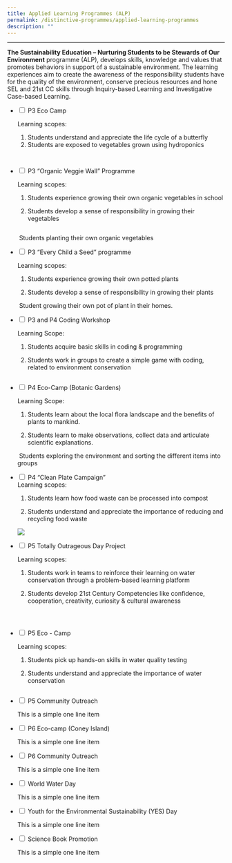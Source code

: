 ```yaml
---
title: Applied Learning Programmes (ALP)
permalink: /distinctive-programmes/applied-learning-programmes
description: ""
---
```



---
**The Sustainability Education – Nurturing Students to be Stewards of Our Environment** programme (ALP), develops skills, knowledge and values that promotes behaviors in support of a sustainable environment. The learning experiences aim to create the awareness of the responsibility students have for the quality of the environment, conserve precious resources and hone SEL and 21st CC skills through Inquiry-based Learning and Investigative Case-based Learning.

<ul class="jekyllcodex_accordion">
  <li>
    <input type="checkbox" id="accordion1">
    <label for="accordion1">P3 Eco Camp</label>
    <div>
      <p>Learning scopes:</p>
<ol>
<li>Students understand and appreciate the life cycle of a butterfly</li>
<li>Students are exposed to vegetables grown using hydroponics</li>
</ol>
<p><img src="/images/eco_camp1.jpg" alt=""></p>
<p><img src="/images/eco_camp2.png" alt=""></p>
    </div>
	</li>
	<li>
    <input type="checkbox" id="accordion2">
    <label for="accordion2">P3 “Organic Veggie Wall” Programme</label>
    <div>
      <p>Learning scopes:</p>
<ol>
<li><p>Students experience growing their own organic vegetables in school</p>
</li>
<li><p>Students develop a sense of responsibility in growing their vegetables</p>
</li>
</ol>
<p><img src="/images/organic_veggie1.png" alt=""></p>
<p><img src="/images/organic_veggie2.png" alt="">
Students planting their own organic vegetables</p>
    </div>
	</li>
	<li>
    <input type="checkbox" id="accordion3">
    <label for="accordion3">P3 “Every Child a Seed” programme</label>
    <div>
      <p>Learning scopes:</p>
<ol>
<li><p>Students experience growing their own potted plants</p>
</li>
<li><p>Students develop a sense of responsibility in growing their plants</p>
</li>
</ol>
<p><img src="/images/every%20child%20a%20seed.png" alt="">
Student growing their own pot of plant in their homes.</p>
    </div>
	</li>
	<li>
    <input type="checkbox" id="accordion4">
    <label for="accordion4">P3 and P4 Coding Workshop</label>
    <div>
      <p>Learning Scope:</p>
<ol>
<li><p>Students acquire basic skills in coding &amp; programming</p>
</li>
<li><p>Students work in groups to create a simple game with coding, related to environment conservation</p>
</li>
</ol>
<p><img src="/images/coding%20workshop.png" alt=""></p>
    </div>
	</li>
	<li>
    <input type="checkbox" id="accordion5">
    <label for="accordion5">P4 Eco-Camp (Botanic Gardens)</label>
    <div>
      <p>Learning Scope:</p>
<ol>
<li><p>Students learn about the local flora landscape and the benefits of plants to mankind.</p>
</li>
<li><p>Students learn to make observations, collect data and articulate scientific explanations.</p>
</li>
</ol>
<p><img src="/images/p4%20eco%20camp.png" alt="">
Students exploring the environment and sorting the different items into groups</p>
    </div>
	</li>
	<li>
    <input type="checkbox" id="accordion6">
    <label for="accordion6">P4 “Clean Plate Campaign”</label>
    <div>
      Learning scopes:

1) Students learn how food waste can be processed into compost

2) Students understand and appreciate the importance of reducing and recycling food waste

![](/images/clean%20plate%20campaign.png)
    </div>
	</li>
	<li>
    <input type="checkbox" id="accordion7">
    <label for="accordion7">P5 Totally Outrageous Day Project</label>
    <div>
      <p>Learning scopes:</p>
<ol>
<li><p>Students work in teams to reinforce their learning on water conservation through a problem-based learning platform</p>
</li>
<li><p>Students develop 21st Century Competencies like confidence, cooperation, creativity, curiosity &amp; cultural awareness</p>
</li>
</ol>
<p><img src="/images/totally%20outrageous1.png" alt=""></p>
<p><img src="/images/totally%20outrageous2.png" alt=""></p>
<p><img src="/images/totally%20outrageous3.png" alt=""></p>
    </div>
	</li>
	<li>
    <input type="checkbox" id="accordion8">
    <label for="accordion8">P5 Eco - Camp</label>
    <div>
      <p>Learning scopes:</p>
<ol>
<li><p>Students pick up hands-on skills in water quality testing</p>
</li>
<li><p>Students understand and appreciate the importance of water conservation</p>
</li>
</ol>
<p><img src="/images/p5%20eco%20camp.png" alt=""></p>
    </div>
	</li>
	<li>
    <input type="checkbox" id="accordion9">
    <label for="accordion9">P5 Community Outreach</label>
    <div>
      <p>This is a simple one line item</p>
    </div>
	</li>
	<li>
    <input type="checkbox" id="accordion10">
    <label for="accordion10">P6 Eco-camp (Coney Island)</label>
    <div>
      <p>This is a simple one line item</p>
    </div>
	</li>
	<li>
    <input type="checkbox" id="accordion11">
    <label for="accordion11">P6 Community Outreach</label>
    <div>
      <p>This is a simple one line item</p>
    </div>
	</li>
	<li>
    <input type="checkbox" id="accordion12">
    <label for="accordion12">World Water Day</label>
    <div>
      <p>This is a simple one line item</p>
    </div>
	</li>
	<li>
    <input type="checkbox" id="accordion13">
    <label for="accordion13">Youth for the Environmental Sustainability (YES) Day</label>
    <div>
      <p>This is a simple one line item</p>
    </div>
	</li>
	<li>
    <input type="checkbox" id="accordion14">
    <label for="accordion14">Science Book Promotion</label>
    <div>
      <p>This is a simple one line item</p>
    </div>
	</li>
</ul>